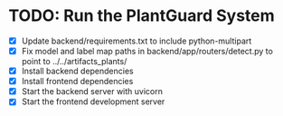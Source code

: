 # TODO: Run the PlantGuard System

- [x] Update backend/requirements.txt to include python-multipart
- [x] Fix model and label map paths in backend/app/routers/detect.py to point to ../../artifacts_plants/
- [x] Install backend dependencies
- [x] Install frontend dependencies
- [x] Start the backend server with uvicorn
- [x] Start the frontend development server
